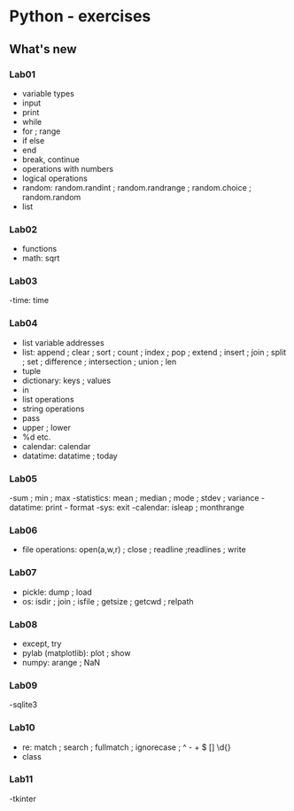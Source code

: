 # Python - exercises
## What's new
### Lab01
- variable types
- input
- print
- while
- for ; range
- if else
- end
- break, continue
- operations with numbers
- logical operations
- random: random.randint ; random.randrange ; random.choice ; random.random
- list
### Lab02
- functions
- math: sqrt
### Lab03
-time: time
### Lab04
- list variable addresses
- list: append ; clear ; sort ; count ; index ; pop ; extend ; insert ; join ; split ; set ; difference ; intersection ; union ; len
- tuple
- dictionary: keys ; values
- in
- list operations
- string operations
- pass
- upper ; lower
- %d etc.
- calendar: calendar
- datatime: datatime ; today
### Lab05
-sum ; min ; max
-statistics: mean ; median ; mode ; stdev ; variance
-datatime: print - format
-sys: exit
-calendar: isleap ; monthrange
### Lab06
- file operations: open(a,w,r) ; close ; readline ;readlines ; write
### Lab07
- pickle: dump ; load
- os: isdir ; join ; isfile ; getsize ; getcwd ; relpath
### Lab08
- except, try
- pylab (matplotlib): plot ; show
- numpy: arange ; NaN
### Lab09
-sqlite3
### Lab10
- re: match ; search ; fullmatch ; ignorecase ; ^ - + $ [] \d{}
- class
### Lab11
-tkinter
